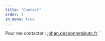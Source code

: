 ```yaml
---
title: "Contact"
order: 1
in_menu: true
---
```

Pour me contacter : [johan.desbonnet@utc.fr](mailto:johan.desbonnet@utc.fr)
` 
